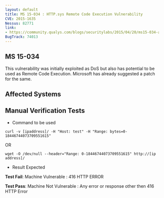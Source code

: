 ```yaml
---
layout: default
title: MS 15-034 : HTTP.sys Remote Code Execution Vulnerability
CVE: 2015-1635
Nessus: 82771
link: 
- https://community.qualys.com/blogs/securitylabs/2015/04/20/ms15-034-analyze-and-remote-detection
BugTrack: 74013
---
```


MS 15-034
---------------
This vulnerability was initially exploited as DoS but also has potential to be used as Remote Code Execution. Microsoft has already suggested a patch for the same.


Affected Systems
----------------

Manual Verification Tests
-------------------------

* Command to be used

```
curl -v [ipaddress]/ -H "Host: test" -H "Range: bytes=0-18446744073709551615"
```
OR

```
wget -O /dev/null --header="Range: 0-18446744073709551615" http://[ip address]/
```

* Result Expected

**Test Fail**: Machine Vulnerable : 416 HTTP ERROR

**Test Pass**: Machine Not Vulnerable : Any error or response other then 416 HTTP Error
